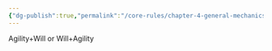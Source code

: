 ```yaml
---
{"dg-publish":true,"permalink":"/core-rules/chapter-4-general-mechanics/ability-check-combinations/agility-will/"}
---
```


Agility+Will or Will+Agility